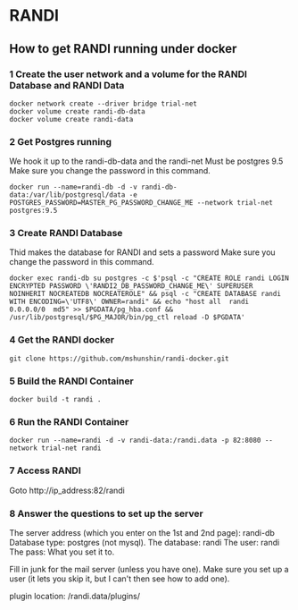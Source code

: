# RANDI

## How to get RANDI running under docker

### 1 Create the user network and a volume for the RANDI Database and RANDI Data

```
docker network create --driver bridge trial-net
docker volume create randi-db-data
docker volume create randi-data
```

### 2 Get Postgres running

We hook it up to the randi-db-data and the randi-net
Must be postgres 9.5
Make sure you change the password in this command.

```
docker run --name=randi-db -d -v randi-db-data:/var/lib/postgresql/data -e POSTGRES_PASSWORD=MASTER_PG_PASSWORD_CHANGE_ME --network trial-net postgres:9.5
```

### 3 Create RANDI Database
Thid makes the database for RANDI and sets a password
Make sure you change the password in this command.

```
docker exec randi-db su postgres -c $'psql -c "CREATE ROLE randi LOGIN ENCRYPTED PASSWORD \'RANDI2_DB_PASSWORD_CHANGE_ME\' SUPERUSER NOINHERIT NOCREATEDB NOCREATEROLE" && psql -c "CREATE DATABASE randi WITH ENCODING=\'UTF8\' OWNER=randi" && echo "host all  randi    0.0.0.0/0  md5" >> $PGDATA/pg_hba.conf && /usr/lib/postgresql/$PG_MAJOR/bin/pg_ctl reload -D $PGDATA'
```

### 4 Get the RANDI docker

```
git clone https://github.com/mshunshin/randi-docker.git
```

### 5 Build the RANDI Container

```
docker build -t randi .
```

### 6 Run the RANDI Container

```
docker run --name=randi -d -v randi-data:/randi.data -p 82:8080 --network trial-net randi
```

### 7 Access RANDI

Goto http://ip_address:82/randi

### 8 Answer the questions to set up the server
The server address (which you enter on the 1st and 2nd page): randi-db
Database type: postgres (not mysql).
The database: randi
The user: randi
The pass: What you set it to.


Fill in junk for the mail server (unless you have one).
Make sure you set up a user (it lets you skip it, but I can't then see how to add one).

plugin location: /randi.data/plugins/




